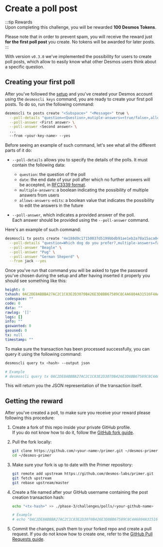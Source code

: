 # Create a poll post
:::tip Rewards  
Upon completing this challenge, you will be rewarded **100 Desmos Tokens**. 
  
Please note that in order to prevent spam, you will receive the reward just **for the first poll post** you create. No tokens will be awarded for later posts.  
:::

With version `v0.3.0` we've implemented the possibility for users to create poll posts, which allow to easily know what other Desmos users think about a specific question. 

## Creating your first poll
After you've followed the [setup](setup/README.md) and you've created your Desmos account using the `desmoscli keys` command, you are ready to create your first poll posts. To do so, run the following command: 

```bash
desmoscli tx posts create "<Subspace>" "<Message>" true \
  --poll-details "question=<Question>,mutiple-answers=<true/false>,allows-answer-edits=<true/false>,end-date=<Poll ending date>" \
  --poll-answer <First answer> \
  --poll-answer <Second answer> \
  ...
  --from <your-key-name> --yes 
```

Before seeing an example of such command, let's see what all the different parts of it do: 

- `--poll-details` allows you to specify the details of the polls. It must contain the following data: 
   - `question`: the question of the poll
   - `date`: the end date of your poll after which no further answers will be accepted, in [RFC3339 format](https://tools.ietf.org/html/rfc3339).
   - `multiple-answers`: a boolean indicating the possibility of multiple answers from users
   - `allows-answers-edits`: a boolean value that indicates the possibility to edit the answers in the future
   
- `--poll-answer`, which indicates a provided answer of the poll.  
   Each answer should be provided using the `--poll-answer` command. 

Here's an example of such command: 

```bash
desmoscli tx posts create "4e188d9c17150037d5199bbdb91ae1eb2a78a15aca04cb35530cccb81494b36e" "Post with poll" true \
  --poll-details "question=Which dog do you prefer?,multiple-answers=false,allows-answer-edits=true,end-date=2020-03-01T15:00:00.000Z" \
  --poll-answer "Beagle" \
  --poll-answer "Pug" \
  --poll-answer "German Sheperd" \
  --from jack --yes 
```

Once you've run that command you will be asked to type the password you've chosen during the setup and after having inserted it properly you should see something like this: 

```yml
height: 0
txhash: 0AC2DE8ABBBA27AC2C1C83E2D3070B426E3D8BB67589C8C4A6804A31516F4AA9
codespace: ""
code: 0
data: ""
rawlog: '[]'
logs: []
info: ""
gaswanted: 0
gasused: 0
tx: null
timestamp: ""
```

To make sure the transaction has been processed successfully, you can query it using the following command: 

```bash
desmoscli query tx <hash> --output json

# Example
# desmoscli query tx 0AC2DE8ABBBA27AC2C1C83E2D3070B426E3D8BB67589C8C4A6804A31516F4AA9 --output json
``` 

This will return you the JSON representation of the transaction itself.

## Getting the reward 
After you've created a poll, to make sure you receive your reward please following this procedure: 

1. Create a fork of this repo inside your private GitHub profile.  
   If you do not know how to do it, follow the [GitHub fork guide](https://help.github.com/en/github/getting-started-with-github/fork-a-repo).

2. Pull the fork locally:  
   ```bash
   git clone https://github.com/<your-name>/primer.git ~/desmos-primer
   cd ~/desmos-primer
   ```
   
3. Make sure your fork is up to date with the Primer repository:  
   ```bash
   git remote add upstream https://github.com/desmos-labs/primer.git
   git fetch upstream
   git rebase upstream/master
   ```

4. Create a file named after your GitHub username containing the post creation transaction hash:  
   ```bash
   echo "<tx-hash>" >> ./phase-3/challenges/polls/<your-github-name>
   
   # Example
   # echo "0AC2DE8ABBBA27AC2C1C83E2D3070B426E3D8BB67589C8C4A6804A31516F4AA9" >> ./phase-3/challenges/polls/RiccardoM
   ```

5. Commit the changes, push them to your forked repo and create a pull request. If you do not know how to create one, refer to the [GitHub Pull Requests guide](https://help.github.com/en/github/collaborating-with-issues-and-pull-requests/creating-a-pull-request).
